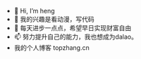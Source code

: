 - 👋 Hi, I’m heng
- 👀 我的兴趣是看动漫，写代码
- 💞️ 每天进步一点点，希望早日实现财富自由
- 📫 努力提升自己的能力，我也想成为dalao。
- 我的个人博客 topzhang.cn
<!---
hengtop/hengtop is a ✨ special ✨ repository because its `README.md` (this file) appears on your GitHub profile.
You can click the Preview link to take a look at your changes.
--->
